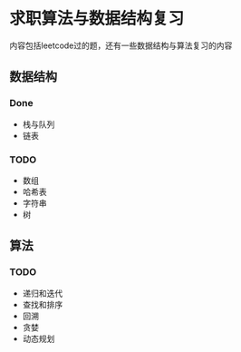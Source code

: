 # 求职算法与数据结构复习
内容包括leetcode过的题，还有一些数据结构与算法复习的内容
## 数据结构
### Done
* 栈与队列
* 链表
### TODO
* 数组
* 哈希表
* 字符串
* 树

## 算法
### TODO
* 递归和迭代
* 查找和排序
* 回溯
* 贪婪
* 动态规划

